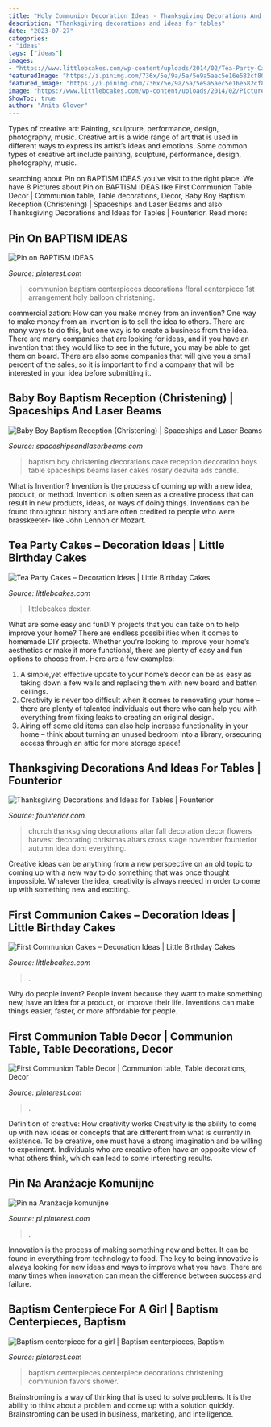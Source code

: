 ```yaml
---
title: "Holy Communion Decoration Ideas - Thanksgiving Decorations And Ideas For Tables"
description: "Thanksgiving decorations and ideas for tables"
date: "2023-07-27"
categories:
- "ideas"
tags: ["ideas"]
images:
- "https://www.littlebcakes.com/wp-content/uploads/2014/02/Tea-Party-Cake.jpg"
featuredImage: "https://i.pinimg.com/736x/5e/9a/5a/5e9a5aec5e16e582cf8002e2900ce9cc.jpg"
featured_image: "https://i.pinimg.com/736x/5e/9a/5a/5e9a5aec5e16e582cf8002e2900ce9cc.jpg"
image: "https://www.littlebcakes.com/wp-content/uploads/2014/02/Pictures-of-First-Communion-Cakes.jpg"
ShowToc: true
author: "Anita Glover"
---
```



Types of creative art: Painting, sculpture, performance, design, photography, music.
Creative art is a wide range of art that is used in different ways to express its artist’s ideas and emotions. Some common types of creative art include painting, sculpture, performance, design, photography, music.

	

		
searching about Pin on BAPTISM IDEAS you've visit to the right place. We have 8 Pictures about Pin on BAPTISM IDEAS like First Communion Table Decor | Communion table, Table decorations, Decor, Baby Boy Baptism Reception (Christening) | Spaceships and Laser Beams and also Thanksgiving Decorations and Ideas for Tables | Founterior. Read more:
		
    
## Pin On BAPTISM IDEAS

<img loading=lazy src="https://i.pinimg.com/736x/5e/9a/5a/5e9a5aec5e16e582cf8002e2900ce9cc.jpg" onerror="this.onerror=null;this.src='https://tse2.mm.bing.net/th?id=OIP.Pgb5gyWzNp5younfe5dcDwDYEh&amp;pid=15.1';" alt="Pin on BAPTISM IDEAS">

_Source: pinterest.com_

>communion baptism centerpieces decorations floral centerpiece 1st arrangement holy balloon christening. 

	

commercialization: How can you make money from an invention?
One way to make money from an invention is to sell the idea to others. There are many ways to do this, but one way is to create a business from the idea. There are many companies that are looking for ideas, and if you have an invention that they would like to see in the future, you may be able to get them on board. There are also some companies that will give you a small percent of the sales, so it is important to find a company that will be interested in your idea before submitting it.

    
## Baby Boy Baptism Reception (Christening) | Spaceships And Laser Beams

<img loading=lazy src="http://spaceshipsandlaserbeams.com/wp-content/uploads/2015/09/baby-boy-christening-baptism-party-ideas-dessert-table-_12725843.jpg" onerror="this.onerror=null;this.src='https://tse4.mm.bing.net/th?id=OIP.yoFWN28y-W249ajhHByz0gHaLH&amp;pid=15.1';" alt="Baby Boy Baptism Reception (Christening) | Spaceships and Laser Beams">

_Source: spaceshipsandlaserbeams.com_

>baptism boy christening decorations cake reception decoration boys table spaceships beams laser cakes rosary deavita ads candle. 

	

What is Invention?
Invention is the process of coming up with a new idea, product, or method. Invention is often seen as a creative process that can result in new products, ideas, or ways of doing things. Inventions can be found throughout history and are often credited to people who were brasskeeter- like John Lennon or Mozart.

    
## Tea Party Cakes – Decoration Ideas | Little Birthday Cakes

<img loading=lazy src="https://www.littlebcakes.com/wp-content/uploads/2014/02/Tea-Party-Cake.jpg" onerror="this.onerror=null;this.src='https://tse2.mm.bing.net/th?id=OIP.deY3zWi-TrQyWkKKq_QIQgHaJ4&amp;pid=15.1';" alt="Tea Party Cakes – Decoration Ideas | Little Birthday Cakes">

_Source: littlebcakes.com_

>littlebcakes dexter. 

	

What are some easy and funDIY projects that you can take on to help improve your home?
There are endless possibilities when it comes to homemade DIY projects. Whether you’re looking to improve your home’s aesthetics or make it more functional, there are plenty of easy and fun options to choose from. Here are a few examples: 
1. A simple,yet effective update to your home’s décor can be as easy as taking down a few walls and replacing them with new board and batten ceilings. 
2. Creativity is never too difficult when it comes to renovating your home – there are plenty of talented individuals out there who can help you with everything from fixing leaks to creating an original design. 
3. Airing off some old items can also help increase functionality in your home – think about turning an unused bedroom into a library, orsecuring access through an attic for more storage space!

    
## Thanksgiving Decorations And Ideas For Tables | Founterior

<img loading=lazy src="http://founterior.com/wp-content/uploads/2014/11/Thanksgiving-decoration-for-chuch-4-cross-with-flowers-in-a-room.jpg" onerror="this.onerror=null;this.src='https://tse1.mm.bing.net/th?id=OIP.yxa-68bgaEeSIDNZ_aFNSAHaJ3&amp;pid=15.1';" alt="Thanksgiving Decorations and Ideas for Tables | Founterior">

_Source: founterior.com_

>church thanksgiving decorations altar fall decoration decor flowers harvest decorating christmas altars cross stage november founterior autumn idea dont everything. 

	

Creative ideas can be anything from a new perspective on an old topic to coming up with a new way to do something that was once thought impossible. Whatever the idea, creativity is always needed in order to come up with something new and exciting.

    
## First Communion Cakes – Decoration Ideas | Little Birthday Cakes

<img loading=lazy src="https://www.littlebcakes.com/wp-content/uploads/2014/02/Pictures-of-First-Communion-Cakes.jpg" onerror="this.onerror=null;this.src='https://tse4.mm.bing.net/th?id=OIP.zfnm4-BTchu_Sb08NsrPoQHaMF&amp;pid=15.1';" alt="First Communion Cakes – Decoration Ideas | Little Birthday Cakes">

_Source: littlebcakes.com_

>. 

	

Why do people invent?
People invent because they want to make something new, have an idea for a product, or improve their life. Inventions can make things easier, faster, or more affordable for people.

    
## First Communion Table Decor | Communion Table, Table Decorations, Decor

<img loading=lazy src="https://i.pinimg.com/736x/dd/7a/8d/dd7a8d48bbf4ae86aaa7ce81d5dad674--first-communion.jpg" onerror="this.onerror=null;this.src='https://tse3.mm.bing.net/th?id=OIP.fKZW1gV2ijA5jFv2WvA9dAHaJ3&amp;pid=15.1';" alt="First Communion Table Decor | Communion table, Table decorations, Decor">

_Source: pinterest.com_

>. 

	

Definition of creative: How creativity works
Creativity is the ability to come up with new ideas or concepts that are different from what is currently in existence. To be creative, one must have a strong imagination and be willing to experiment. Individuals who are creative often have an opposite view of what others think, which can lead to some interesting results.

    
## Pin Na Aranżacje Komunijne

<img loading=lazy src="https://i.pinimg.com/736x/63/4c/63/634c63b64394f937c2460bb9ceab976d.jpg" onerror="this.onerror=null;this.src='https://tse4.mm.bing.net/th?id=OIP.AG1cpwoyXmREcctqfoja-QHaKA&amp;pid=15.1';" alt="Pin na Aranżacje komunijne">

_Source: pl.pinterest.com_

>. 

	

Innovation is the process of making something new and better. It can be found in everything from technology to food. The key to being innovative is always looking for new ideas and ways to improve what you have. There are many times when innovation can mean the difference between success and failure.

    
## Baptism Centerpiece For A Girl | Baptism Centerpieces, Baptism

<img loading=lazy src="https://i.pinimg.com/736x/08/cf/32/08cf3259984a8457877edaa9bfd8b52e--girl-baptism-centerpieces-baptism-ideas.jpg" onerror="this.onerror=null;this.src='https://tse2.mm.bing.net/th?id=OIP.57tXamnyvD2eNmQcbhCiWQHaJ3&amp;pid=15.1';" alt="Baptism centerpiece for a girl | Baptism centerpieces, Baptism">

_Source: pinterest.com_

>baptism centerpieces centerpiece decorations christening communion favors shower. 

	

Brainstroming is a way of thinking that is used to solve problems. It is the ability to think about a problem and come up with a solution quickly. Brainstroming can be used in business, marketing, and intelligence.

